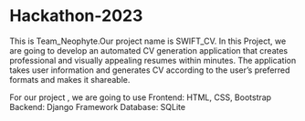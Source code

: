 # Hackathon-2023

This is Team_Neophyte.Our project name is SWIFT_CV. In this Project, we are going to develop an automated CV generation application that creates professional and visually appealing resumes within minutes. The application takes user information and generates CV according to the user’s preferred formats and makes it shareable. 

For our project , we are going to use 
      Frontend: HTML, CSS, Bootstrap
      Backend: Django Framework
      Database: SQLite
